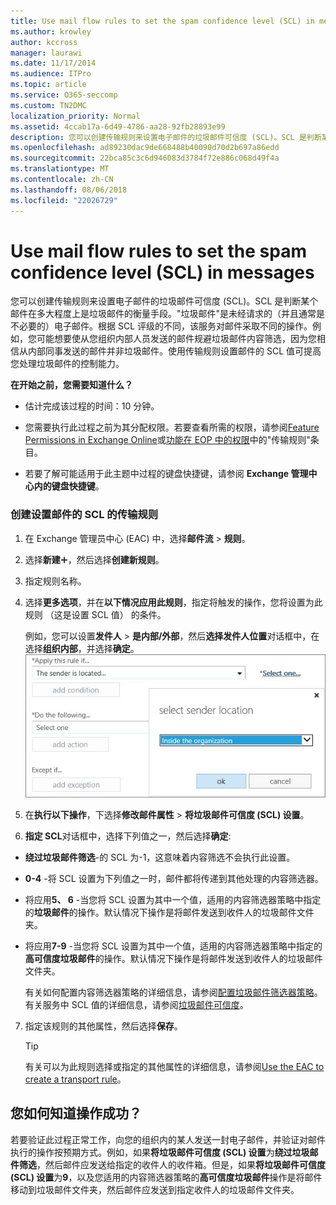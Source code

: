 ```yaml
---
title: Use mail flow rules to set the spam confidence level (SCL) in messages
ms.author: krowley
author: kccross
manager: laurawi
ms.date: 11/17/2014
ms.audience: ITPro
ms.topic: article
ms.service: O365-seccomp
ms.custom: TN2DMC
localization_priority: Normal
ms.assetid: 4ccab17a-6d49-4786-aa28-92fb28893e99
description: 您可以创建传输规则来设置电子邮件的垃圾邮件可信度 (SCL)。SCL 是判断某个邮件在多大程度上是垃圾邮件的衡量手段。"垃圾邮件"是未经请求的（并且通常是不必要的）电子邮件。根据 SCL 评级的不同，该服务对邮件采取不同的操作。例如，您可能想要使从您组织内部人员发送的邮件规避垃圾邮件内容筛选，因为您相信从内部同事发送的邮件并非垃圾邮件。使用传输规则设置邮件的 SCL 值可提高您处理垃圾邮件的控制能力。
ms.openlocfilehash: ad89230dac9de668488b40090d70d2b697a86edd
ms.sourcegitcommit: 22bca85c3c6d946083d3784f72e886c068d49f4a
ms.translationtype: MT
ms.contentlocale: zh-CN
ms.lasthandoff: 08/06/2018
ms.locfileid: "22026729"
---
```

# <a name="use-mail-flow-rules-to-set-the-spam-confidence-level-scl-in-messages"></a>Use mail flow rules to set the spam confidence level (SCL) in messages

您可以创建传输规则来设置电子邮件的垃圾邮件可信度 (SCL)。SCL 是判断某个邮件在多大程度上是垃圾邮件的衡量手段。"垃圾邮件"是未经请求的（并且通常是不必要的）电子邮件。根据 SCL 评级的不同，该服务对邮件采取不同的操作。例如，您可能想要使从您组织内部人员发送的邮件规避垃圾邮件内容筛选，因为您相信从内部同事发送的邮件并非垃圾邮件。使用传输规则设置邮件的 SCL 值可提高您处理垃圾邮件的控制能力。 
  
 **在开始之前，您需要知道什么？**
  
- 估计完成该过程的时间：10 分钟。
    
- 您需要执行此过程之前为其分配权限。若要查看所需的权限，请参阅[Feature Permissions in Exchange Online](http://technet.microsoft.com/library/15073ce1-0917-403b-8839-02a2ebc96e16.aspx)或[功能在 EOP 中的权限](eop/feature-permissions-in-eop.md)中的"传输规则"条目。 
    
- 若要了解可能适用于此主题中过程的键盘快捷键，请参阅 **Exchange 管理中心内的键盘快捷键**。
    
### <a name="to-create-a-transport-rule-that-sets-the-scl-of-a-message"></a>创建设置邮件的 SCL 的传输规则

1. 在 Exchange 管理员中心 (EAC) 中，选择**邮件流** \> **规则**。
    
2. 选择**新建**![添加图标](media/ITPro-EAC-AddIcon.png)，然后选择**创建新规则**。
    
3. 指定规则名称。
    
4. 选择**更多选项**，并在**以下情况应用此规则**，指定将触发的操作，您将设置为此规则 （这是设置 SCL 值） 的条件。
    
    例如，您可以设置**发件人** \> **是内部/外部**，然后**选择发件人位置**对话框中，在选择**组织内部**，并选择**确定**。</br>
    ![选择发件人位置](media/EOP-ETR-SetSCL-1.jpg)
  
5. 在**执行以下操作**，下选择**修改邮件属性** \> **将垃圾邮件可信度 (SCL) 设置**。
  
6. **指定 SCL**对话框中，选择下列值之一，然后选择**确定**:
    
  - **绕过垃圾邮件筛选**-的 SCL 为-1，这意味着内容筛选不会执行此设置。 
    
  - **0-4** -将 SCL 设置为下列值之一时，邮件都将传递到其他处理的内容筛选器。 
    
  - 将应用**5、 6** -当您将 SCL 设置为其中一个值，适用的内容筛选器策略中指定的**垃圾邮件**的操作。默认情况下操作是将邮件发送到收件人的垃圾邮件文件夹。 
    
  - 将应用**7-9** -当您将 SCL 设置为其中一个值，适用的内容筛选器策略中指定的**高可信度垃圾邮件**的操作。默认情况下操作是将邮件发送到收件人的垃圾邮件文件夹。 
    
    有关如何配置内容筛选器策略的详细信息，请参阅[配置垃圾邮件筛选器策略](configure-your-spam-filter-policies.md)。有关服务中 SCL 值的详细信息，请参阅[垃圾邮件可信度](spam-confidence-levels.md)。
    
7. 指定该规则的其他属性，然后选择**保存**。
    
    > [!TIP]
    > 有关可以为此规则选择或指定的其他属性的详细信息，请参阅[Use the EAC to create a transport rule](http://technet.microsoft.com/library/e7a81372-b6d7-4d1f-bc9e-a845a7facac2.aspx#CreateEAC)。 
  
## <a name="how-do-you-know-this-worked"></a>您如何知道操作成功？

若要验证此过程正常工作，向您的组织内的某人发送一封电子邮件，并验证对邮件执行的操作按预期方式。例如，如果**将垃圾邮件可信度 (SCL) 设置**为**绕过垃圾邮件筛选**，然后邮件应发送给指定的收件人的收件箱。但是，如果**将垃圾邮件可信度 (SCL) 设置**为**9**，以及您适用的内容筛选器策略的**高可信度垃圾邮件**操作是将邮件移动到垃圾邮件文件夹，然后邮件应发送到指定收件人的垃圾邮件文件夹。 
  

